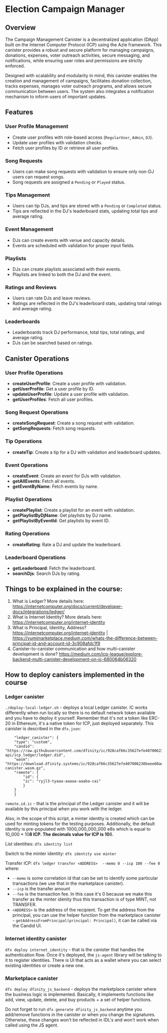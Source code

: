 
# Election Campaign Manager 

## Overview
The Campaign Management Canister is a decentralized application (DApp) built on the Internet Computer Protocol (ICP) using the Azle framework. This canister provides a robust and secure platform for managing campaigns, donations, expenses, voter outreach activities, secure messaging, and notifications, while ensuring user roles and permissions are strictly enforced.

Designed with scalability and modularity in mind, this canister enables the creation and management of campaigns, facilitates donation collection, tracks expenses, manages voter outreach programs, and allows secure communication between users. The system also integrates a notification mechanism to inform users of important updates.

## Features

### User Profile Management
- Create user profiles with role-based access (`RegularUser`, `Admin`, `DJ`).
- Update user profiles with validation checks.
- Fetch user profiles by ID or retrieve all user profiles.

### Song Requests
- Users can make song requests with validation to ensure only non-DJ users can request songs.
- Song requests are assigned a `Pending` or `Played` status.

### Tips Management
- Users can tip DJs, and tips are stored with a `Pending` or `Completed` status.
- Tips are reflected in the DJ's leaderboard stats, updating total tips and average rating.

### Event Management
- DJs can create events with venue and capacity details.
- Events are scheduled with validation for proper input fields.

### Playlists
- DJs can create playlists associated with their events.
- Playlists are linked to both the DJ and the event.

### Ratings and Reviews
- Users can rate DJs and leave reviews.
- Ratings are reflected in the DJ's leaderboard stats, updating total ratings and average rating.

### Leaderboards
- Leaderboards track DJ performance, total tips, total ratings, and average rating.
- DJs can be searched based on ratings.

## Canister Operations

### User Profile Operations
- **createUserProfile**: Create a user profile with validation.
- **getUserProfile**: Get a user profile by ID.
- **updateUserProfile**: Update a user profile with validation.
- **getUserProfiles**: Fetch all user profiles.

### Song Request Operations
- **createSongRequest**: Create a song request with validation.
- **getSongRequests**: Fetch song requests.

### Tip Operations
- **createTip**: Create a tip for a DJ with validation and leaderboard updates.

### Event Operations
- **createEvent**: Create an event for DJs with validation.
- **getAllEvents**: Fetch all events.
- **getEventByName**: Fetch events by name.

### Playlist Operations
- **createPlaylist**: Create a playlist for an event with validation.
- **getPlaylistByDjName**: Get playlists by DJ name.
- **getPlaylistByEventId**: Get playlists by event ID.

### Rating Operations
- **createRating**: Rate a DJ and update the leaderboard.

### Leaderboard Operations
- **getLeaderboard**: Fetch the leaderboard.
- **searchDjs**: Search DJs by rating.



## Things to be explained in the course:
1. What is Ledger? More details here: https://internetcomputer.org/docs/current/developer-docs/integrations/ledger/
2. What is Internet Identity? More details here: https://internetcomputer.org/internet-identity
3. What is Principal, Identity, Address? https://internetcomputer.org/internet-identity | https://yumimarketplace.medium.com/whats-the-difference-between-principal-id-and-account-id-3c908afdc1f9
4. Canister-to-canister communication and how multi-canister development is done? https://medium.com/icp-league/explore-backend-multi-canister-development-on-ic-680064b06320

## How to deploy canisters implemented in the course

### Ledger canister
`./deploy-local-ledger.sh` - deploys a local Ledger canister. IC works differently when run locally so there is no default network token available and you have to deploy it yourself. Remember that it's not a token like ERC-20 in Ethereum, it's a native token for ICP, just deployed separately.
This canister is described in the `dfx.json`:
```
	"ledger_canister": {
  	"type": "custom",
  	"candid": "https://raw.githubusercontent.com/dfinity/ic/928caf66c35627efe407006230beee60ad38f090/rs/rosetta-api/icp_ledger/ledger.did",
  	"wasm": "https://download.dfinity.systems/ic/928caf66c35627efe407006230beee60ad38f090/canisters/ledger-canister.wasm.gz",
  	"remote": {
    	"id": {
      	"ic": "ryjl3-tyaaa-aaaaa-aaaba-cai"
    	}
  	}
	}
```
`remote.id.ic` - that is the principal of the Ledger canister and it will be available by this principal when you work with the ledger.

Also, in the scope of this script, a minter identity is created which can be used for minting tokens
for the testing purposes.
Additionally, the default identity is pre-populated with 1000_000_000_000 e8s which is equal to 10_000 * 10**8 ICP.
The decimals value for ICP is 10**8.

List identities:
`dfx identity list`

Switch to the minter identity:
`dfx identity use minter`

Transfer ICP:
`dfx ledger transfer <ADDRESS>  --memo 0 --icp 100 --fee 0`
where:
 - `--memo` is some correlation id that can be set to identify some particular transactions (we use that in the marketplace canister).
 - `--icp` is the transfer amount
 - `--fee` is the transaction fee. In this case it's 0 because we make this transfer as the minter idenity thus this transaction is of type MINT, not TRANSFER.
 - `<ADDRESS>` is the address of the recipient. To get the address from the principal, you can use the helper function from the marketplace canister - `getAddressFromPrincipal(principal: Principal)`, it can be called via the Candid UI.


### Internet identity canister

`dfx deploy internet_identity` - that is the canister that handles the authentication flow. Once it's deployed, the `js-agent` library will be talking to it to register identities. There is UI that acts as a wallet where you can select existing identities
or create a new one.

### Marketplace canister

`dfx deploy dfinity_js_backend` - deploys the marketplace canister where the business logic is implemented.
Basically, it implements functions like add, view, update, delete, and buy products + a set of helper functions.

Do not forget to run `dfx generate dfinity_js_backend` anytime you add/remove functions in the canister or when you change the signatures.
Otherwise, these changes won't be reflected in IDL's and won't work when called using the JS agent.


